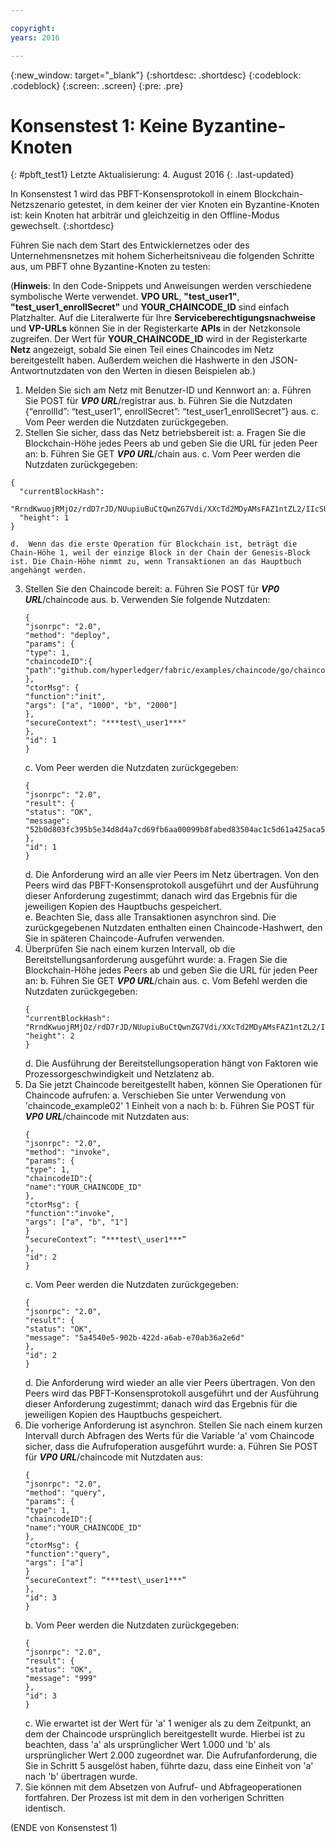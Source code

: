 ```yaml
---

copyright:
years: 2016

---
```


{:new_window: target="_blank"}
{:shortdesc: .shortdesc}
{:codeblock: .codeblock}
{:screen: .screen}
{:pre: .pre}


# Konsenstest 1: Keine Byzantine-Knoten
{: #pbft_test1}
Letzte Aktualisierung: 4. August 2016
{: .last-updated}

In Konsenstest 1 wird das PBFT-Konsensprotokoll in einem Blockchain-Netzszenario getestet, in dem keiner der vier Knoten ein Byzantine-Knoten ist: kein Knoten hat arbiträr und gleichzeitig in den Offline-Modus gewechselt.
{:shortdesc}

Führen Sie nach dem Start des Entwicklernetzes oder des Unternehmensnetzes mit hohem Sicherheitsniveau die folgenden Schritte aus, um PBFT ohne Byzantine-Knoten zu testen:

(**Hinweis**: In den Code-Snippets und Anweisungen werden verschiedene symbolische Werte verwendet.  **VPO URL**, **"test_user1"**, **"test_user1_enrollSecret"** und **YOUR_CHAINCODE_ID** sind einfach Platzhalter.  Auf die Literalwerte für Ihre **Serviceberechtigungsnachweise** und **VP-URLs** können Sie in der Registerkarte **APIs** in der Netzkonsole zugreifen.  Der Wert für **YOUR_CHAINCODE_ID** wird in der Registerkarte **Netz** angezeigt, sobald Sie einen Teil eines Chaincodes im Netz bereitgestellt haben.  Außerdem weichen die Hashwerte in den JSON-Antwortnutzdaten von den Werten in diesen Beispielen ab.)

1.	Melden Sie sich am Netz mit Benutzer-ID und Kennwort an:
    a.  Führen Sie POST für ***VP0 URL***/registrar aus.
    b.	Führen Sie die Nutzdaten {“enrollId”: “test_user1”, enrollSecret”: “test_user1_enrollSecret”} aus.
    c.	Vom Peer werden die Nutzdaten zurückgegeben.
2.	Stellen Sie sicher, dass das Netz betriebsbereit ist:
    a.	Fragen Sie die Blockchain-Höhe jedes Peers ab und geben Sie die URL für jeden Peer an:
    b.  Führen Sie GET ***VP0 URL***/chain aus.
    c.  Vom Peer werden die Nutzdaten zurückgegeben:
   ```
   {
     "currentBlockHash":
     "RrndKwuojRMjOz/rdD7rJD/NUupiuBuCtQwnZG7Vdi/XXcTd2MDyAMsFAZ1ntZL2/IIcSUeatIZAKS6ss7fEvg==",
     "height": 1
   }
   ```
    d.	Wenn das die erste Operation für Blockchain ist, beträgt die Chain-Höhe 1, weil der einzige Block in der Chain der Genesis-Block ist. Die Chain-Höhe nimmt zu, wenn Transaktionen an das Hauptbuch angehängt werden.
3.	Stellen Sie den Chaincode bereit:
    a.	Führen Sie POST für ***VP0 URL***/chaincode aus.
   b.  Verwenden Sie folgende Nutzdaten:  
       ```
       {
       "jsonrpc": "2.0",
       "method": "deploy",
       "params": {
       "type": 1,
       "chaincodeID":{
       "path":"github.com/hyperledger/fabric/examples/chaincode/go/chaincode_example02"
       },
       "ctorMsg": {
       "function":"init",
       "args": ["a", "1000", "b", "2000"]
       },
       "secureContext": "***test\_user1***"
       },
       "id": 1
       }
       ```
     c.  Vom Peer werden die Nutzdaten zurückgegeben:  
       ```
       {
       "jsonrpc": "2.0",
       "result": {
       "status": "OK",
       "message":
       "52b0d803fc395b5e34d8d4a7cd69fb6aa00099b8fabed83504ac1c5d61a425aca5b3ad3bf96643ea4fdaac132c417c37b00f88fa800de7ece387d008a76d3586"
       },
       "id": 1
       }
       ```
    d. Die Anforderung wird an alle vier Peers im Netz übertragen. Von den Peers wird das PBFT-Konsensprotokoll ausgeführt und der Ausführung dieser Anforderung zugestimmt; danach wird das Ergebnis für die jeweiligen Kopien des Hauptbuchs gespeichert.  
    e.	Beachten Sie, dass alle Transaktionen asynchron sind. Die zurückgegebenen Nutzdaten enthalten einen Chaincode-Hashwert, den Sie in späteren Chaincode-Aufrufen verwenden.
4.  Überprüfen Sie nach einem kurzen Intervall, ob die Bereitstellungsanforderung ausgeführt wurde:
    a.  Fragen Sie die Blockchain-Höhe jedes Peers ab und geben Sie die URL für jeden Peer an:
    b.  Führen Sie GET ***VP0 URL***/chain aus.
    c.  Vom Befehl werden die Nutzdaten zurückgegeben:
      ```
      {
      "currentBlockHash":
      "RrndKwuojRMjOz/rdD7rJD/NUupiuBuCtQwnZG7Vdi/XXcTd2MDyAMsFAZ1ntZL2/IIcSUeatIZAKS6ss7fEvg==",
      "height": 2
      }
      ```
    d.  Die Ausführung der Bereitstellungsoperation hängt von Faktoren wie Prozessorgeschwindigkeit und Netzlatenz ab.
5.  Da Sie jetzt Chaincode bereitgestellt haben, können Sie Operationen für Chaincode aufrufen:
    a.  Verschieben Sie unter Verwendung von 'chaincode_example02' 1 Einheit von a nach b:
    b.  Führen Sie POST für ***VP0 URL***/chaincode mit Nutzdaten aus:
      ```
      {
      "jsonrpc": "2.0",
      "method": "invoke",
      "params": {
      "type": 1,
      "chaincodeID":{
      "name":"YOUR_CHAINCODE_ID"
      },
      "ctorMsg": {
      "function":"invoke",
      "args": ["a", "b", "1"]
      }
      “secureContext”: “***test\_user1***”
      },
      "id": 2
      }
      ```
    c.  Vom Peer werden die Nutzdaten zurückgegeben:
      ```
      {
      "jsonrpc": "2.0",
      "result": {
      "status": "OK",
      "message": "5a4540e5-902b-422d-a6ab-e70ab36a2e6d"
      },
      "id": 2
      }
      ```  
    d.  Die Anforderung wird wieder an alle vier Peers übertragen. Von den Peers wird das PBFT-Konsensprotokoll ausgeführt und der Ausführung dieser Anforderung zugestimmt; danach wird das Ergebnis für die jeweiligen Kopien des Hauptbuchs gespeichert.
6.  Die vorherige Anforderung ist asynchron. Stellen Sie nach einem kurzen Intervall durch Abfragen des Werts für die Variable 'a' vom Chaincode sicher, dass die Aufrufoperation ausgeführt wurde:
    a.  Führen Sie POST für ***VP0 URL***/chaincode mit Nutzdaten aus:
      ```
      {
      "jsonrpc": "2.0",
      "method": "query",
      "params": {
      "type": 1,
      "chaincodeID":{
      "name":"YOUR_CHAINCODE_ID"
      },
      "ctorMsg": {
      "function":"query",
      "args": ["a"]
      }
      “secureContext”: “***test\_user1***”
      },
      "id": 3
      }
      ```   
    b.  Vom Peer werden die Nutzdaten zurückgegeben:
      ```
      {
      "jsonrpc": "2.0",
      "result": {
      "status": "OK",
      "message": "999"
      },
      "id": 3
      }
      ```
    c.  Wie erwartet ist der Wert für 'a' 1 weniger als zu dem Zeitpunkt, an dem der Chaincode ursprünglich bereitgestellt wurde.  Hierbei ist zu beachten, dass 'a' als ursprünglicher Wert 1.000 und 'b' als ursprünglicher Wert 2.000 zugeordnet war.  Die Aufrufanforderung, die Sie in Schritt 5 ausgelöst haben, führte dazu, dass eine Einheit von 'a' nach 'b' übertragen wurde.
7.  Sie können mit dem Absetzen von Aufruf- und Abfrageoperationen fortfahren. Der Prozess ist mit dem in den vorherigen Schritten identisch.

  (ENDE von Konsenstest 1)

